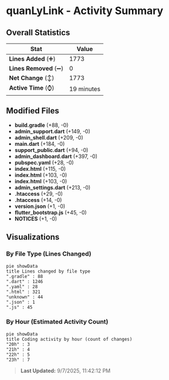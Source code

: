 # quanLyLink - Activity Summary 

## Overall Statistics

| Stat                   | Value                                                             |
| ---------------------- | ----------------------------------------------------------------- |
| **Lines Added** (➕)   | 1773                                          |
| **Lines Removed** (➖) | 0                                        |
| **Net Change** (↕)    | 1773                |
| **Active Time** (⌚)   | 19 minutes |


## Modified Files
- **build.gradle** (+88, -0)
- **admin_support.dart** (+149, -0)
- **admin_shell.dart** (+209, -0)
- **main.dart** (+184, -0)
- **support_public.dart** (+94, -0)
- **admin_dashboard.dart** (+397, -0)
- **pubspec.yaml** (+28, -0)
- **index.html** (+115, -0)
- **index.html** (+103, -0)
- **index.html** (+103, -0)
- **admin_settings.dart** (+213, -0)
- **.htaccess** (+29, -0)
- **.htaccess** (+14, -0)
- **version.json** (+1, -0)
- **flutter_bootstrap.js** (+45, -0)
- **NOTICES** (+1, -0)

## Visualizations

### By File Type (Lines Changed)

```mermaid
pie showData
title Lines changed by file type
".gradle" : 88
".dart" : 1246
".yaml" : 28
".html" : 321
"unknown" : 44
".json" : 1
".js" : 45
```

### By Hour (Estimated Activity Count)

```mermaid
pie showData
title Coding activity by hour (count of changes)
"20h" : 3
"21h" : 4
"22h" : 5
"23h" : 7
```


> **Last Updated:** 9/7/2025, 11:42:12 PM